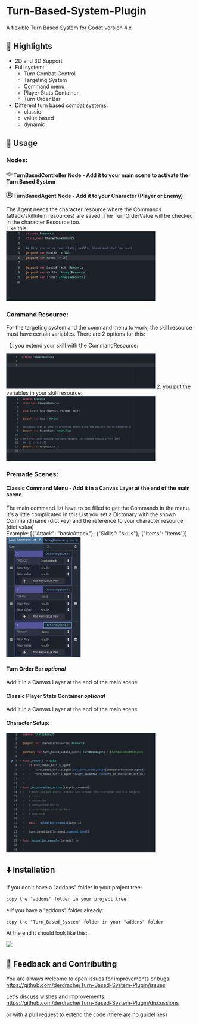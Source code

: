 # Turn-Based-System-Plugin
 
A flexible Turn Based System for Godot version 4.x

## 🌟 Highlights
- 2D and 3D Support
- Full system:
  	- Turn Combat Control
	- Targeting System
	- Command menu
	- Player Stats Container
   	- Turn Order Bar
- Different turn based combat systems:
	- classic
	- value based
	- dynamic

## 🚀 Usage
### Nodes: 

#### <img src="addons/Turn_Based_System/assets/icons/groupControl.png" width="16"/> TurnBasedController Node - Add it to your main scene to activate the Turn Based System


#### <img src="addons/Turn_Based_System/assets/icons/agent.png" width="16"/> TurnBasedAgent Node - Add it to your Character (Player or Enemy)
The Agent needs the character resource where the Commands (attack/skill/item resources) are saved.
The TurnOrderValue will be checked in the character Resource too. <br />
Like this:<br />
<img src="documentation/images/Character_resource_example.png" width="400" />
<br />

### Command Resource:
For the targeting system and the command menu to work, the skill resource must have certain variables.
There are 2 options for this:

1. you extend your skill with the CommandResource:
<img src="documentation/images/setup_own_skills_1.png" width="400"/>
2. you put the variables in your skill resource:
<img src="documentation/images/setup_own_skills_2.png" width="400"/>


### Premade Scenes:

#### Classic Command Menu - Add it in a Canvas Layer at the end of the main scene
The main command list have to be filled to get the Commands in the menu. It's a little complicated
In this List you set a Dictonary with the shown Command name (dict key) and the reference to your character resource (dict value)<br />
Example: [{"Attack": "basicAttack"}, {"Skills": "skills"}, {"Items": "items"}]<br />
<img src="documentation/images/CommandMenu_MainCommandList_example.png" width="200"/>

#### Turn Order Bar *optional*
Add it in a Canvas Layer at the end of the main scene<br />

#### Classic Player Stats Container *optional*
Add it in a Canvas Layer at the end of the main scene<br />

#### Character Setup:<br />
<img src="documentation/images/Character_code_example.png" width="400"/>

## ⬇️ Installation
If you don't have a "addons" folder in your project tree:

	copy the "addons" folder in your project tree
	
elif you have a "addons" folder already:

	copy the "Turn_Based_System" folder in your "addons" folder

At the end it should look like this:

<img src="res://documentation/images/plugin_installation_screen.png"/>

## 💭 Feedback and Contributing
You are always welcome to open issues for improvements or bugs:
https://github.com/derdrache/Turn-Based-System-Plugin/issues

Let's discuss wishes and improvements:
https://github.com/derdrache/Turn-Based-System-Plugin/discussions

or with a pull request to extend the code (there are no guidelines)
